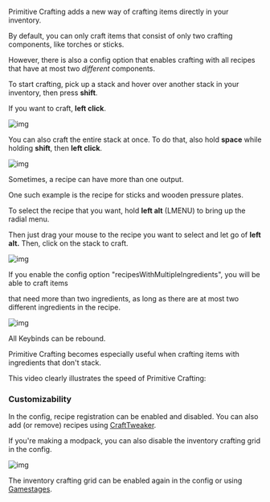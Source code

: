Primitive Crafting adds a new way of crafting items directly in your inventory.

By default, you can only craft items that consist of only two crafting components, like torches or sticks.

However, there is also a config option that enables crafting with all recipes that have at most two *different* components.

 
To start crafting, pick up a stack and hover over another stack in your inventory, then press **shift**.

If you want to craft, **left click**.

![img](https://i.gyazo.com/d258f4a3a30d89d8151c5af218d0b5c6.gif)


You can also craft the entire stack at once. To do that, also hold **space** while holding **shift**, then **left click**.

![img](https://i.gyazo.com/31e386c4b2e59a856b60b3b2cc57e28e.gif)

 
Sometimes, a recipe can have more than one output.

One such example is the recipe for sticks and wooden pressure plates.

To select the recipe that you want, hold **left alt** (LMENU) to bring up the radial menu.

Then just drag your mouse to the recipe you want to select and let go of **left alt.** Then, click on the stack to craft.

![img](https://i.gyazo.com/8454a181ba0209d354c5ccc17f447bca.gif)

 
If you enable the config option "recipesWithMultipleIngredients", you will be able to craft items

that need more than two ingredients, as long as there are at most two different ingredients in the recipe.

![img](https://i.gyazo.com/e3196b5e751317907904611f8658c0a2.gif)

 
All Keybinds can be rebound.

Primitive Crafting becomes especially useful when crafting items with ingredients that don't stack.

This video clearly illustrates the speed of Primitive Crafting:


### Customizability

In the config, recipe registration can be enabled and disabled. You can also add (or remove) recipes using [CraftTweaker](https://github.com/Tschipp/PrimitiveCrafting/wiki/Adding-custom-recipes-with-CraftTweaker).

If you're making a modpack, you can also disable the inventory crafting grid in the config.

![img](https://i.imgur.com/tqMHB61.png)

The inventory crafting grid can be enabled again in the config or using [Gamestages](https://github.com/Tschipp/PrimitiveCrafting/wiki/Gamestages-support).